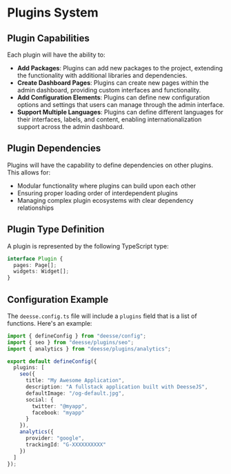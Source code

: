 # Plugins System

## Plugin Capabilities

Each plugin will have the ability to:

- **Add Packages**: Plugins can add new packages to the project, extending the functionality with additional libraries and dependencies.
- **Create Dashboard Pages**: Plugins can create new pages within the admin dashboard, providing custom interfaces and functionality.
- **Add Configuration Elements**: Plugins can define new configuration options and settings that users can manage through the admin interface.
- **Support Multiple Languages**: Plugins can define different languages for their interfaces, labels, and content, enabling internationalization support across the admin dashboard.

## Plugin Dependencies

Plugins will have the capability to define dependencies on other plugins. This allows for:
- Modular functionality where plugins can build upon each other
- Ensuring proper loading order of interdependent plugins
- Managing complex plugin ecosystems with clear dependency relationships

## Plugin Type Definition

A plugin is represented by the following TypeScript type:

```typescript
interface Plugin {
  pages: Page[];
  widgets: Widget[];
}
```

## Configuration Example

The `deesse.config.ts` file will include a `plugins` field that is a list of functions. Here's an example:

```typescript
import { defineConfig } from "deesse/config";
import { seo } from "deesse/plugins/seo";
import { analytics } from "deesse/plugins/analytics";

export default defineConfig({
  plugins: [
    seo({
      title: "My Awesome Application",
      description: "A fullstack application built with DeesseJS",
      defaultImage: "/og-default.jpg",
      social: {
        twitter: "@myapp",
        facebook: "myapp"
      }
    }),
    analytics({
      provider: "google",
      trackingId: "G-XXXXXXXXXX"
    })
  ]
});
```